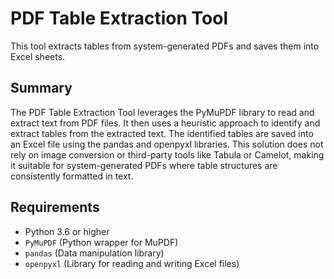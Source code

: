 # PDF Table Extraction Tool

This tool extracts tables from system-generated PDFs and saves them into Excel sheets.

## Summary

The PDF Table Extraction Tool leverages the PyMuPDF library to read and extract text from PDF files. It then uses a heuristic approach to identify and extract tables from the extracted text. The identified tables are saved into an Excel file using the pandas and openpyxl libraries. This solution does not rely on image conversion or third-party tools like Tabula or Camelot, making it suitable for system-generated PDFs where table structures are consistently formatted in text.

## Requirements

- Python 3.6 or higher
- `PyMuPDF` (Python wrapper for MuPDF)
- `pandas` (Data manipulation library)
- `openpyxl` (Library for reading and writing Excel files)

